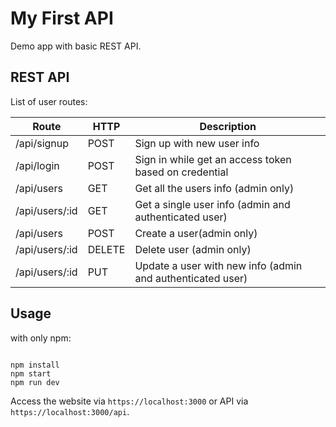 # My First API
Demo app with basic REST API.
## REST API

List of user routes:

Route|HTTP|Description
-----|----|-----------
/api/signup|POST|Sign up with new user info
/api/login|POST|Sign in while get an access token based on credential
/api/users|GET|Get all the users info (admin only)
/api/users/:id|GET|Get a single user info (admin and authenticated user)
/api/users|POST|Create a user(admin only)
/api/users/:id|DELETE|Delete user (admin only)
/api/users/:id|PUT|Update a user with new info (admin and authenticated user)

## Usage
with only npm:

```

npm install
npm start
npm run dev
```

Access the website via ``https://localhost:3000`` or API via ``https://localhost:3000/api``.
